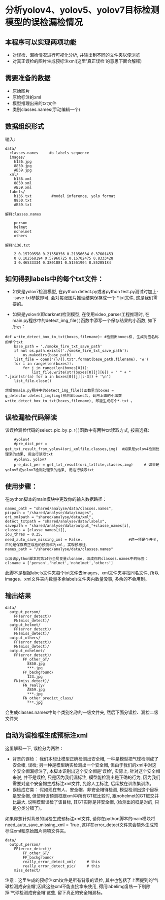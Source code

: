 # 分析yolov4、yolov5、yolov7目标检测模型的误检漏检情况

## 本程序可以实现两项功能
-   对误检、漏检情况进行可视化分析, 并输出到不同的文件夹以便浏览
-   对真正误检的图片生成预标注xml(这里'真正误检'的意思下面会解释)


## 需要准备的数据
-   原始图片
-   原始标注的xml
-   模型推理出来的txt文件
-   类别classes.names(手动编辑一个)

## 数据组织形式
输入:
```
data/
  classes.names     #a labels sequence
  images/
    h136.jpg
    8850.jpg
    AB59.jpg
  xml/
    h136.xml
    8850.xml
    AB59.xml
  labels/
    h136.txt         #model inference, yolo format
    8850.txt
    AB59.txt
```
```
解释classes.names

    person
    helmet
    nohelmet
    others
```
```
解释h136.txt 

    2 0.15799558 0.21358356 0.21856634 0.37601453
    0 0.102568194 0.57960725 0.16702475 0.8333428
    3 0.46533334 0.3801881 0.51561904 0.55205184
```

## 如何得到labels中的每个txt文件：
-  如果是yolov7检测模型, 在python detect.py或者python test.py测试时加上--save-txt参数即可, 会对每张图片推理结果保存成一个 *.txt文件, 这是我们需要的。

-  如果是yolov4(即darknet)检测模型, 在使用video_parser工程推理时, 在main.py程序中的detect_img_file( )函数中添写一个保存结果的小函数, 如下所示：
```
def write_detect_box_to_txt(boxes,filename): #检测出boxes框, 生成对应名称的单个txt
    base_path = './smoke_fire_txt_save_path'
    if not os.path.exists('./smoke_fire_txt_save_path'):
        os.makedirs(base_path)
    list_file = open("{}/{}.txt".format(base_path,filename), 'w')
    for i in range(len(boxes)):   
        for j in range(len(boxes[0])):  
            list_file.write(str(boxes[0][j][6]) + " " + " ".join(str(a) for a in boxes[0][j][:-3]) + '\n')
    list_file.close()
```
```
然后在main.py程序中的detect_img_file()函数里当boxes = g_detector.detect_img(img)预测出boxes后, 调用上面的小函数write_detect_box_to_txt(boxes,filename), 即能生成每个*.txt 。

```

## 误检漏检代码解读
该误检漏检代码的select_pic_by_p_r( )函数中有两种txt读取方式, 按需选择:
```
    #yolov4
    #pre_dict_per = get_txt_result_from_yolov4(ori_xmlfile,classes,img)  #如果是yolov4检测处理来的结果, 用这行读取txt
    #yolov5、yolov7
    pre_dict_per = get_txt_result(ori_txtfile,classes,img)     # 如果是yolov5或yolov7检测处理来的结果, 用这行读取txt
```

## 使用步骤：
在python脚本的main模块中更改你的输入数据路径：

```
names_path = "shared/analyse/data/classes.names",  
picpath = "/shared/analyse/data/images",
ori_xmlpath = "shared/analyse/data/xml",
detect_txtpath = "shared/analyse/data/labels",
savepath = "shared/analyse/data/output_"+classe_names[i],
classes = [classe_names[i]],
iou_thres = 0.25,
need_auto_save_missing_xml = False,                     #这一项是个开关, 目的是保存真正误检的预测框为xml, 实现预标注.
names_path = "/shared/analyse/data/classes.names"
```
```
以及该python脚本的第14行全局变量clsname, 改成你的classes.names中的标签：
clsname = ['person','helmet','nohelmet','others']
```
此脚本是根据labels文件夹每个txt文件去images、xml文件夹寻找同名文件, 所以images、xml文件夹内数量多余labels文件夹内数量没事, 多余的不会用到。

## 输出结果
```
data/
  output_person/
    FP(error_detect)/
    FN(miss_detect)/
  output_helmet/
    FP(error_detect)/
    FN(miss_detect)/
  output_others/
    FP(error_detect)/
    FN(miss_detect)/
  output_nohelmet/
    FP(error_detect)/
        FP_other_GT/
          8850.jpg
          ***.jpg
        FP_background/
          123.jpg
    FN(miss_detect)/
        FN_really/
          AB59.jpg
          ***.jpg
        FN_other_predict_class/
          ***.jpg
```
会生成classes.names中每个类别名称的一级文件夹, 然后下面分误检、漏检二级文件夹

## 自动为误检框生成预标注xml
这里解释一下, 误检分为两种：
- 背景的误检：
    我们本想让模型正确检测出安全帽, 一种是模型把气球检测成了安全帽, 误检; 另一种是模型确实检测出一个安全帽, 但由于我们的xml中对这个安全帽漏标注了, 本脚本识别出这个安全帽是'误检', 
实际上, 针对这个安全帽来说, 并不是误检, 只是因为我们漏标注, 模型能检测出是正确的行为, 因为我们需要对这个安全帽生成标注xml文件, 免除人工标注, 后续放在训练集训练。
- 误检成它类：
    假如现在有人、安全帽、非安全帽待检测, 模型检测出这个目标是安全帽, 但使用该预测框跟xml中所有GT框比较时, 跟nohelmet的GT框交并比最大, 说明模型误检了该目标, 其GT实际是非安全帽, 
(检测出的框是对的, 只是分类分错了)。

如果你想针对背景的误检生成预标注xml文件, 请你在python脚本的main模块将need_auto_save_missing_xml = True ,这样在error_detect文件夹会额外生成预标注xml和原始图片两项文件夹。
```
data/
  output_person/
    FP(error_detect)/
        FP_other_GT/
        FP_background/
        really_error_detect_xml/     # this
        really_error_detect_pic/     # this
    miss_detect/
```

注意：这里生成的预标注xml文件是所有背景的误检, 其中也包括了上面提到的'气球检测成安全帽',因此这些xml不能直接拿来使用, 得用labelimg复核一下剔除掉'气球检测成安全帽'这些, 留下真正的安全帽漏标。
